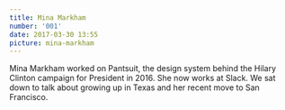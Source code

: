 ```yaml
---
title: Mina Markham
number: '001'
date: 2017-03-30 13:55
picture: mina-markham
---
```


Mina Markham worked on Pantsuit, the design system behind the Hilary Clinton campaign for President in 2016. She now works at Slack. We sat down to talk about growing up in Texas and her recent move to San Francisco.
